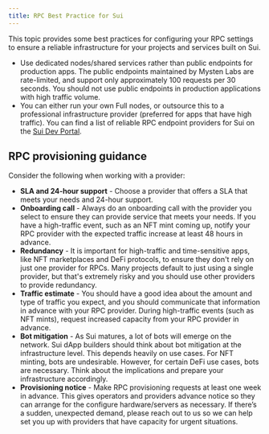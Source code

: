 ```yaml
---
title: RPC Best Practice for Sui
---
```


This topic provides some best practices for configuring your RPC settings to ensure a reliable infrastructure for your projects and services built on Sui.

- Use dedicated nodes/shared services rather than public endpoints for production apps. The public endpoints maintained by Mysten Labs are rate-limited, and support only approximately 100 requests per 30 seconds. You should not use public endpoints in production applications with high traffic volume.
- You can either run your own Full nodes, or outsource this to a professional infrastructure provider (preferred for apps that have high traffic). You can find a list of reliable RPC endpoint providers for Sui on the [Sui Dev Portal](https://sui.io/developers?tools=RPC).

## RPC provisioning guidance

Consider the following when working with a provider:
- **SLA and 24-hour support** - Choose a provider that offers a SLA that meets your needs and 24-hour support.
- **Onboarding call** - Always do an onboarding call with the provider you select to ensure they can provide service that meets your needs. If you have a high-traffic event, such as an NFT mint coming up, notify your RPC provider with the expected traffic increase at least 48 hours in advance.
- **Redundancy** - It is important for high-traffic and time-sensitive apps, like NFT marketplaces and DeFi protocols, to ensure they don't rely on just one provider for RPCs. Many projects default to just using a single provider, but that's extremely risky and you should use other providers to provide redundancy.
- **Traffic estimate** - You should have a good idea about the amount and type of traffic you expect, and you should communicate that information in advance with your RPC provider. During high-traffic events (such as NFT mints), request increased capacity from your RPC provider in advance.
- **Bot mitigation** - As Sui matures, a lot of bots will emerge on the network. Sui dApp builders should think about bot mitigation at the infrastructure level. This depends heavily on use cases. For NFT minting, bots are undesirable. However, for certain DeFi use cases, bots are necessary. Think about the implications and prepare your infrastructure accordingly.
- **Provisioning notice** - Make RPC provisioning requests at least one week in advance. This gives operators and providers advance notice so they can arrange for the configure hardware/servers as necessary. If there’s a sudden, unexpected demand, please reach out to us so we can help set you up with providers that have capacity for urgent situations.
